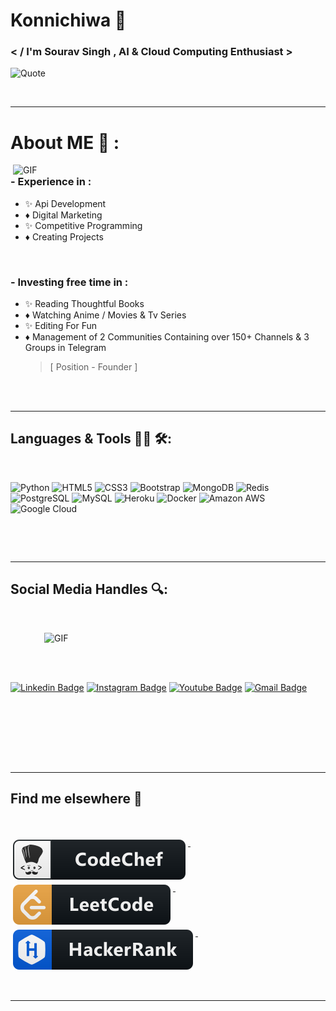 # Konnichiwa 👋

### < / I'm Sourav Singh , AI & Cloud Computing Enthusiast >&nbsp;&nbsp;


![Quote](https://github-readme-quotes.herokuapp.com/quote?theme=dracula&animation=default&layout=default&font=default)&nbsp;&nbsp;

</br>

---
# About ME 💬 :


<img hight="400" width="500" alt="GIF" align="right" src="https://github.com/darklordhere/darklordhere/blob/main/assets/1936.gif">



### - Experience in :
- ✨  Api Development
- ♦️  Digital Marketing
- ✨  Competitive Programming
- ♦️  Creating Projects&nbsp;

</br>

### - Investing free time in : 
- ✨  Reading Thoughtful Books
- ♦️  Watching Anime / Movies & Tv Series
- ✨  Editing For Fun
- ♦️  Management of 2 Communities Containing 
      over 150+ Channels & 3 Groups in Telegram
  > [ Position - Founder ]

</br>
</br>



---
## Languages & Tools 👨‍💻 🛠:
</br>

<p align="center">

<!-- For more icons please follow  https://github.com/MikeCodesDotNET/ColoredBadges -->
![Python](https://img.shields.io/badge/-Python-black?style=flat-square&logo=Python)
![HTML5](https://img.shields.io/badge/-HTML5-E34F26?style=flat-square&logo=html5&logoColor=white)
![CSS3](https://img.shields.io/badge/-CSS3-1572B6?style=flat-square&logo=css3)
![Bootstrap](https://img.shields.io/badge/-Bootstrap-563D7C?style=flat-square&logo=bootstrap)
![MongoDB](https://img.shields.io/badge/-MongoDB-black?style=flat-square&logo=mongodb)
![Redis](https://img.shields.io/badge/-Redis-black?style=flat-square&logo=Redis)
![PostgreSQL](https://img.shields.io/badge/-PostgreSQL-336791?style=flat-square&logo=postgresql)
![MySQL](https://img.shields.io/badge/-MySQL-black?style=flat-square&logo=mysql)
![Heroku](https://img.shields.io/badge/-Heroku-430098?style=flat-square&logo=heroku)
![Docker](https://img.shields.io/badge/-Docker-black?style=flat-square&logo=docker)
![Amazon AWS](https://img.shields.io/badge/Amazon%20AWS-232F3E?style=flat-square&logo=amazon-aws)
![Google Cloud](https://img.shields.io/badge/Google%20Cloud-black?style=flat-square&logo=google-cloud)



</br>
</p>
</br>


---
## Social Media Handles 🔍:
</br>


<p align="left">



<img hight="320" width="450" align="right" alt="GIF" src="https://telegra.ph/file/6878fa3d795ee02b3dc9e.jpg">&nbsp;

</br>
</br>

[![Linkedin Badge](https://img.shields.io/badge/-SouravSingh49-blue?style=flat-square&logo=Linkedin&logoColor=white&link=https://www.linkedin.com/in/sourav-singh-8b727a226)](https://www.linkedin.com/in/sourav-singh-8b727a226)
[![Instagram Badge](https://img.shields.io/badge/-Sourav.Singh49-purple?style=flat-square&logo=instagram&logoColor=white&link=https://instagram.com/Sourav.Singh49/)](https://instagram.com/Sourav.Singh49)
[![Youtube Badge](https://img.shields.io/badge/-Youtube-darkred?style=flat-square&logo=youtube&logoColor=white&link=https://www.youtube.com/c/Animefree)](https://www.youtube.com/c/Animefree)
[![Gmail Badge](https://img.shields.io/badge/-SS96496636958@gmail.com-c14438?style=flat-square&logo=Gmail&logoColor=white&link=mailto:SS96496636958@gmail.com)](mailto:ss96496636958@gmail.com)


</br>

</p>
</br>
</br>
</br>&nbsp;






---
## Find me elsewhere 📢
</br>
<p align="left">
  <a href="https://www.codechef.com/users/souravsingh49">
    <img src="https://raw.githubusercontent.com/darklordhere/darklordhere/main/assets/icons/codechef.svg" alt="codechef" style="vertical-align:top; margin:4px">
  </a>&nbsp;&nbsp;&nbsp;
  
  <a href="https://leetcode.com/souravsingh49/">
    <img src="https://raw.githubusercontent.com/darklordhere/darklordhere/main/assets/icons/leetcode.svg" alt="leetcode" style="vertical-align:top; margin:4px">
  </a>&nbsp;&nbsp;&nbsp;

  <a href="https://www.hackerrank.com/souravsingh49">
    <img src="https://raw.githubusercontent.com/darklordhere/darklordhere/main/assets/icons/hackerrank.svg" alt="hackerrank" style="vertical-align:top; margin:4px">
  </a>&nbsp;&nbsp;&nbsp;
</p>
</br>








*************
